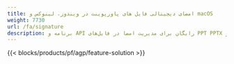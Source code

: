```yaml
---
title: امضای دیجیتالی فایل های پاورپوینت در ویندوز، لینوکس و macOS
weight: 7730
url: /fa/signature
description: برنامه و API رایگان برای مدیریت امضا در فایل‌های PPT PPTX و ODP
---
```


{{< blocks/products/pf/agp/feature-solution >}} 


